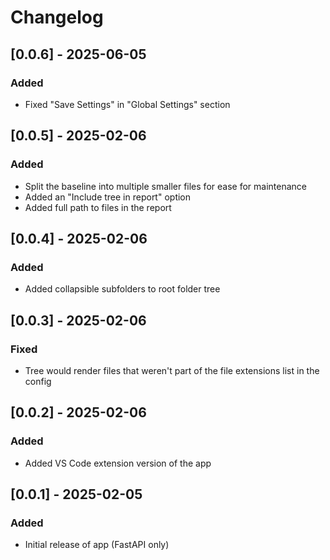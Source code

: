 # Changelog

## [0.0.6] - 2025-06-05
### Added
- Fixed "Save Settings" in "Global Settings" section

## [0.0.5] - 2025-02-06
### Added
- Split the baseline into multiple smaller files for ease for maintenance
- Added an "Include tree in report" option
- Added full path to files in the report

## [0.0.4] - 2025-02-06
### Added
- Added collapsible subfolders to root folder tree

## [0.0.3] - 2025-02-06
### Fixed
- Tree would render files that weren't part of the file extensions list in the config

## [0.0.2] - 2025-02-06
### Added
- Added VS Code extension version of the app

## [0.0.1] - 2025-02-05
### Added
- Initial release of app (FastAPI only)

